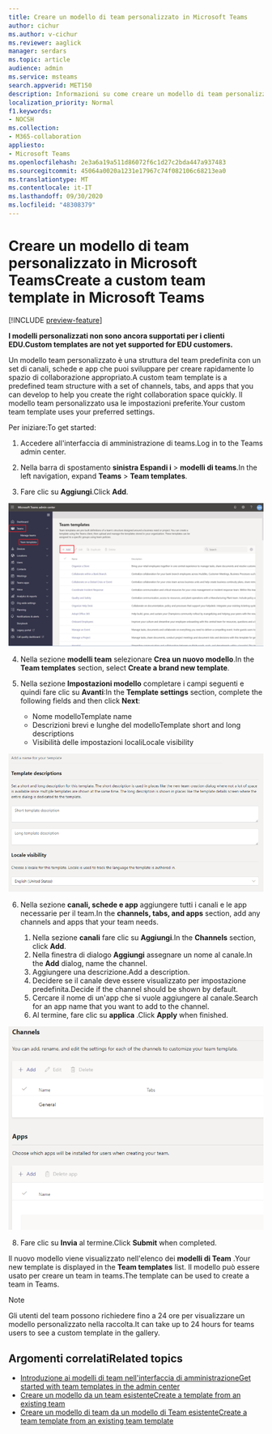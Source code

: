 ```yaml
---
title: Creare un modello di team personalizzato in Microsoft Teams
author: cichur
ms.author: v-cichur
ms.reviewer: aaglick
manager: serdars
ms.topic: article
audience: admin
ms.service: msteams
search.appverid: MET150
description: Informazioni su come creare un modello di team personalizzato in Microsoft teams.
localization_priority: Normal
f1.keywords:
- NOCSH
ms.collection:
- M365-collaboration
appliesto:
- Microsoft Teams
ms.openlocfilehash: 2e3a6a19a511d86072f6c1d27c2bda447a937483
ms.sourcegitcommit: 45064a0020a1231e17967c74f082106c68213ea0
ms.translationtype: MT
ms.contentlocale: it-IT
ms.lasthandoff: 09/30/2020
ms.locfileid: "48308379"
---
```

# <a name="create-a-custom-team-template-in-microsoft-teams"></a><span data-ttu-id="36c0a-103">Creare un modello di team personalizzato in Microsoft Teams</span><span class="sxs-lookup"><span data-stu-id="36c0a-103">Create a custom team template in Microsoft Teams</span></span>

[!INCLUDE [preview-feature](includes/preview-feature.md)]

<span data-ttu-id="36c0a-104">**I modelli personalizzati non sono ancora supportati per i clienti EDU.**</span><span class="sxs-lookup"><span data-stu-id="36c0a-104">**Custom templates are not yet supported for EDU customers.**</span></span>

<span data-ttu-id="36c0a-105">Un modello team personalizzato è una struttura del team predefinita con un set di canali, schede e app che puoi sviluppare per creare rapidamente lo spazio di collaborazione appropriato.</span><span class="sxs-lookup"><span data-stu-id="36c0a-105">A custom team template is a predefined team structure with a set of channels, tabs, and apps that you can develop to help you create the right collaboration space quickly.</span></span> <span data-ttu-id="36c0a-106">Il modello team personalizzato usa le impostazioni preferite.</span><span class="sxs-lookup"><span data-stu-id="36c0a-106">Your custom team template uses your preferred settings.</span></span>  

<span data-ttu-id="36c0a-107">Per iniziare:</span><span class="sxs-lookup"><span data-stu-id="36c0a-107">To get started:</span></span>

1. <span data-ttu-id="36c0a-108">Accedere all'interfaccia di amministrazione di teams.</span><span class="sxs-lookup"><span data-stu-id="36c0a-108">Log in to the Teams admin center.</span></span>

2. <span data-ttu-id="36c0a-109">Nella barra di spostamento **sinistra Espandi i**  >  **modelli di teams**.</span><span class="sxs-lookup"><span data-stu-id="36c0a-109">In the left navigation, expand **Teams** > **Team templates**.</span></span>

3. <span data-ttu-id="36c0a-110">Fare clic su **Aggiungi**.</span><span class="sxs-lookup"><span data-stu-id="36c0a-110">Click **Add**.</span></span>

![Immagine della finestra di dialogo modelli di team con Aggiungi evidenziata.](media/team-templates-new.png)

4. <span data-ttu-id="36c0a-112">Nella sezione **modelli team** selezionare **Crea un nuovo modello**.</span><span class="sxs-lookup"><span data-stu-id="36c0a-112">In the **Team templates** section, select **Create a brand new template**.</span></span>

5. <span data-ttu-id="36c0a-113">Nella sezione **Impostazioni modello** completare i campi seguenti e quindi fare clic su **Avanti**:</span><span class="sxs-lookup"><span data-stu-id="36c0a-113">In the **Template settings** section, complete the following fields and then click **Next**:</span></span>
    - <span data-ttu-id="36c0a-114">Nome modello</span><span class="sxs-lookup"><span data-stu-id="36c0a-114">Template name</span></span>
    - <span data-ttu-id="36c0a-115">Descrizioni brevi e lunghe del modello</span><span class="sxs-lookup"><span data-stu-id="36c0a-115">Template short and long descriptions</span></span>
    - <span data-ttu-id="36c0a-116">Visibilità delle impostazioni locali</span><span class="sxs-lookup"><span data-stu-id="36c0a-116">Locale visibility</span></span>  

![Immagine della finestra di dialogo di denominazione delle impostazioni dei modelli di team.](media/template-add-a-name.png)

6. <span data-ttu-id="36c0a-118">Nella sezione **canali, schede e app** aggiungere tutti i canali e le app necessarie per il team.</span><span class="sxs-lookup"><span data-stu-id="36c0a-118">In the **channels, tabs, and apps** section, add any channels and apps that your team needs.</span></span>

    1. <span data-ttu-id="36c0a-119">Nella sezione **canali** fare clic su **Aggiungi**.</span><span class="sxs-lookup"><span data-stu-id="36c0a-119">In the **Channels** section, click **Add**.</span></span>
    2. <span data-ttu-id="36c0a-120">Nella finestra di dialogo **Aggiungi** assegnare un nome al canale.</span><span class="sxs-lookup"><span data-stu-id="36c0a-120">In the **Add** dialog, name the channel.</span></span>
    3. <span data-ttu-id="36c0a-121">Aggiungere una descrizione.</span><span class="sxs-lookup"><span data-stu-id="36c0a-121">Add a description.</span></span>
    4. <span data-ttu-id="36c0a-122">Decidere se il canale deve essere visualizzato per impostazione predefinita.</span><span class="sxs-lookup"><span data-stu-id="36c0a-122">Decide if the channel should be shown by default.</span></span>
    5. <span data-ttu-id="36c0a-123">Cercare il nome di un'app che si vuole aggiungere al canale.</span><span class="sxs-lookup"><span data-stu-id="36c0a-123">Search for an app name that you want to add to the channel.</span></span>
    6. <span data-ttu-id="36c0a-124">Al termine, fare clic su **applica** .</span><span class="sxs-lookup"><span data-stu-id="36c0a-124">Click **Apply** when finished.</span></span>

![Immagine dei canali, delle linguette e delle app per i modelli di team.](media/template-channels-tabs-apps.png)

8. <span data-ttu-id="36c0a-126">Fare clic su **Invia** al termine.</span><span class="sxs-lookup"><span data-stu-id="36c0a-126">Click **Submit** when completed.</span></span>

<span data-ttu-id="36c0a-127">Il nuovo modello viene visualizzato nell'elenco dei **modelli di Team** .</span><span class="sxs-lookup"><span data-stu-id="36c0a-127">Your new template is displayed in the **Team templates** list.</span></span> <span data-ttu-id="36c0a-128">Il modello può essere usato per creare un team in teams.</span><span class="sxs-lookup"><span data-stu-id="36c0a-128">The template can be used to create a team in Teams.</span></span>

> [!Note]
> <span data-ttu-id="36c0a-129">Gli utenti del team possono richiedere fino a 24 ore per visualizzare un modello personalizzato nella raccolta.</span><span class="sxs-lookup"><span data-stu-id="36c0a-129">It can take up to 24 hours for teams users to see a custom template in the gallery.</span></span>

## <a name="related-topics"></a><span data-ttu-id="36c0a-130">Argomenti correlati</span><span class="sxs-lookup"><span data-stu-id="36c0a-130">Related topics</span></span>

- [<span data-ttu-id="36c0a-131">Introduzione ai modelli di team nell'interfaccia di amministrazione</span><span class="sxs-lookup"><span data-stu-id="36c0a-131">Get started with team templates in the admin center</span></span>](get-started-with-teams-templates-in-the-admin-console.md)
- [<span data-ttu-id="36c0a-132">Creare un modello da un team esistente</span><span class="sxs-lookup"><span data-stu-id="36c0a-132">Create a template from an existing team</span></span>](create-template-from-existing-team.md)
- [<span data-ttu-id="36c0a-133">Creare un modello di team da un modello di Team esistente</span><span class="sxs-lookup"><span data-stu-id="36c0a-133">Create a team template from an existing team template</span></span>](create-template-from-existing-template.md)
